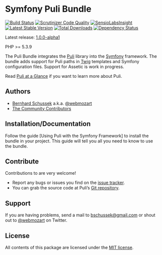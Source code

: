 Symfony Puli Bundle
===================

[![Build Status](https://travis-ci.org/puli/symfony-bundle.svg?branch=master)](https://travis-ci.org/puli/symfony-bundle)
[![Scrutinizer Code Quality](https://scrutinizer-ci.com/g/puli/symfony-bundle/badges/quality-score.png?b=master)](https://scrutinizer-ci.com/g/puli/symfony-bundle/?branch=master)
[![SensioLabsInsight](https://insight.sensiolabs.com/projects/19a72e27-7c90-46e3-92b1-e96eee74eb9a/mini.png)](https://insight.sensiolabs.com/projects/19a72e27-7c90-46e3-92b1-e96eee74eb9a)
[![Latest Stable Version](https://poser.pugx.org/puli/symfony-bundle/v/stable.png)](https://packagist.org/packages/puli/symfony-bundle)
[![Total Downloads](https://poser.pugx.org/puli/symfony-bundle/downloads.png)](https://packagist.org/packages/puli/symfony-bundle)
[![Dependency Status](https://www.versioneye.com/php/puli:symfony-bundle/1.0.0/badge.png)](https://www.versioneye.com/php/puli:symfony-bundle/1.0.0)

Latest release: [1.0.0-alpha1](https://packagist.org/packages/puli/symfony-bundle#1.0.0-alpha1)

PHP >= 5.3.9

The Puli Bundle integrates the [Puli] library into the [Symfony] framework. The
bundle adds support for Puli paths in [Twig] templates and Symfony configuration
files. Support for Assetic is work in progress.

Read [Puli at a Glance] if you want to learn more about Puli.

Authors
-------

* [Bernhard Schussek] a.k.a. [@webmozart]
* [The Community Contributors]

Installation/Documentation
--------------------------

Follow the guide [Using Puli with the Symfony Framework] to install the bundle
in your project. This guide will tell you all you need to know to use the bundle.

Contribute
----------

Contributions to are very welcome!

* Report any bugs or issues you find on the [issue tracker].
* You can grab the source code at Puli’s [Git repository].

Support
-------

If you are having problems, send a mail to bschussek@gmail.com or shout out to
[@webmozart] on Twitter.

License
-------

All contents of this package are licensed under the [MIT license].

[Puli]: https://github.com/puli/puli
[Twig]: http://twig.sensiolabs.org
[Symfony]: http://symfony.com
[Bernhard Schussek]: http://webmozarts.com
[The Community Contributors]: https://github.com/puli/symfony-bundle/graphs/contributors
[Getting Started]: http://puli.readthedocs.org/en/latest/getting-started.html
[Puli Documentation]: http://puli.readthedocs.org/en/latest/index.html
[Puli at a Glance]: http://puli.readthedocs.org/en/latest/at-a-glance.html
[issue tracker]: https://github.com/puli/puli/issues
[Git repository]: https://github.com/puli/symfony-bundle
[@webmozart]: https://twitter.com/webmozart
[MIT license]: LICENSE
